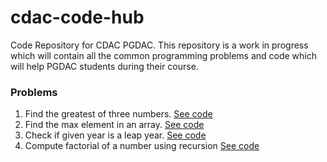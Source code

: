 # cdac-code-hub
Code Repository for CDAC PGDAC.
This repository is a work in progress which will contain all the common programming problems and code which will help PGDAC students during their course.



### Problems
1. Find the greatest of three numbers. [See code](https://github.com/suraj-subramanian/cdac-code-hub/blob/master/CppPrograms/max_of_three.cpp)
2. Find the max element in an array. [See code](https://github.com/suraj-subramanian/cdac-code-hub/blob/master/CppPrograms/max_of_array.cpp)
3. Check if given year is a leap year. [See code](https://github.com/suraj-subramanian/cdac-code-hub/blob/master/CppPrograms/leap_year.cpp)
4. Compute factorial of a number using recursion [See code](https://github.com/suraj-subramanian/cdac-code-hub/blob/master/CppPrograms/factorial_recursion.cpp)